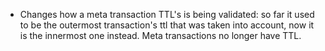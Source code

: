 * Changes how a meta transaction TTL's is being validated: so far it used to
  be the outermost transaction's ttl that was taken into account, now it is
  the innermost one instead. Meta transactions no longer have TTL.
